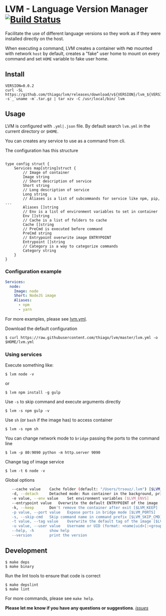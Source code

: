 # LVM - Language Version Manager [![Build Status][travis-image]][travis-url]

Facilitate the use of different language versions so they work as if they
were installed directly on the host.

When executing a command, LVM creates a container with `PWD` mounted with
network `host` by default, creates a "fake" user home to mount on every
command and set `HOME` variable to fake user home.

## Install

    VERSION=0.0.2
    curl -SL https://github.com/thiago/lvm/releases/download/v${VERSION}/lvm_${VERSION}_`uname -s`_`uname -m`.tar.gz | tar xzv -C /usr/local/bin/ lvm

## Usage

LVM is configured with `.yml|.json` file. By default search `lvm.yml` in the
current directory or `$HOME`.

You can creates any service to use as a command from cli.

The configuration has this structure

```golang

type config struct {
    Services map[string]struct {
        // Image of container
        Image string
        // Short description of service
        Short string
        // Long description of service
        Long string
        // Aliases is a list of subcommands for service like npm, pip, ...
        Aliases []string
        // Env is a list of environment variables to set in container
        Env []string
        // Cache is a list of folders to cache
        Cache []string
        // PreCmd is executed before command
        PreCmd string
        // Entrypoint overwrite image ENTRYPOINT
        Entrypoint []string
        // Category is a way to categorize commands
        Category string
    }
}
```

### Configuration example

```yaml
Services:
  node:
    Image: node
    Short: NodeJS image
    Aliases:
      - npm
      - yarn
```

For more examples, please see [lvm.yml](https://github.com/thiago/lvm/blob/master/lvm.yml).

Download the default configuration

    $ curl https://raw.githubusercontent.com/thiago/lvm/master/lvm.yml -o $HOME/lvm.yml


### Using services

Execute something like:

    $ lvm node -v
or

    $ lvm npm install -g gulp

Use `-s` to skip command and execute arguments directly

    $ lvm -s npm gulp -v

Use `sh` (or `bash` if the image has) to access container

    $ lvm -s npm sh

You can change network mode to `bridge` passing the ports to the command line

    $ lvm -p 80:9090 python -m http.server 9090

Change tag of image service

    $ lvm -t 6 node -v

Global options

```sh
   --cache value	Cache folder (default: "/Users/trsouz/.lvm") [$LVM_CACHE]
   -d, --detach		Detached mode: Run container in the background, print new container name. [$LVM_DETACH]
   -e value, --env value	Set environment variables [$LVM_ENVS]
   --entrypoint value	Overwrite the default ENTRYPOINT of the image [$LVM_ENTRYPOINT]
   -k, --keep		Don't remove the container after exit [$LVM_KEEP]
   -p value, --port value	Expose ports in bridge mode [$LVM_PORTS]
   -s, --skip-cmd	Skip command name in command prefix [$LVM_SKIP_CMD]
   -t value, --tag value	Overwrite the default tag of the image [$LVM_TAG]
   -u value, --user value	Username or UID (format: <name|uid>[:<group|gid>]) (default: "$(id -u):$(id -g)") [$LVM_USER]
   --help, -h		show help
   --version		print the version
```

## Development

    $ make deps
    $ make binary

Run the lint tools to ensure that code is correct

    $ make depslint
    $ make lint

For more commands, please see `make help`.

**Please let me know if you have any questions or suggestions**. *[issues](https://github.com/thiago/lvm/issues)*


[travis-image]: https://travis-ci.org/thiago/lvm.svg?branch=master
[travis-url]: https://travis-ci.org/thiago/lvm
